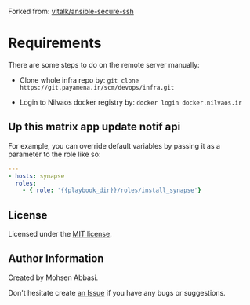 Forked from: [vitalk/ansible-secure-ssh](https://github.com/vitalk/ansible-secure-ssh)

Requirements
==========

There are some steps to do on the remote server manually:

* Clone whole infra repo by: `git clone https://git.payamena.ir/scm/devops/infra.git`

* Login to Nilvaos docker registry by: `docker login docker.nilvaos.ir`

Up this matrix app update notif api
--------------

For example, you can override default variables by passing it as a parameter to
the role like so:

```yaml
---
- hosts: synapse
  roles:
    - { role: '{{playbook_dir}}/roles/install_synapse'}
```

License
-------

Licensed under the [MIT license](http://mit-license.org/vitalk).

Author Information
------------------

Created by Mohsen Abbasi.

Don't hesitate create [an Issue](https://github.com/devopsy-ir/tools/issues) if you have any bugs or suggestions.
